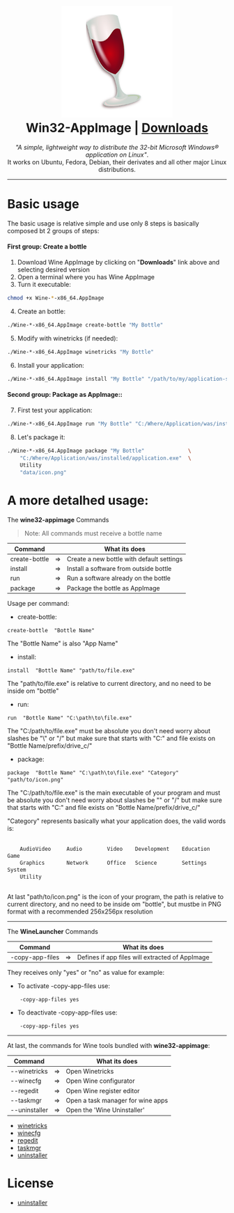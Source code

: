 <h1 align="center">
  <img src="data/Wine.png"></img>
  <br />
  Win32-AppImage | <a href="https://github.com/sudo-give-me-coffee/wine-appimage/releases/tag/continuous">Downloads</a>
</h1>

<p align="center"><i>"A simple, lightweight way to distribute the 32-bit Microsoft Windows® application on Linux"</i>.<br> It works on Ubuntu, Fedora, Debian, their derivates and all other major Linux
distributions.</p>

<hr>

# Basic usage

The basic usage is relative simple and use only 8 steps is basically composed bt 2 groups of steps:

#### First group: Create a bottle

1. Download Wine AppImage by clicking on "**Downloads**" link above and selecting desired version
2. Open a terminal where you has Wine AppImage
3. Turn it executable:
```bash 
chmod +x Wine-*-x86_64.AppImage
```
4. Create an bottle:
```bash 
./Wine-*-x86_64.AppImage create-bottle "My Bottle"
```

5. Modify with winetricks (if needed):
```bash 
./Wine-*-x86_64.AppImage winetricks "My Bottle"
```

6. Install your application:
```bash 
./Wine-*-x86_64.AppImage install "My Bottle" "/path/to/my/application-setup.exe"
```

#### Second group: Package as AppImage::

7. First test your application:

```bash 
./Wine-*-x86_64.AppImage run "My Bottle" "C:/Where/Application/was/installed/application.exe"
```
8.  Let's package it:
```bash 
./Wine-*-x86_64.AppImage package "My Bottle"              \
    "C:/Where/Application/was/installed/application.exe"  \
    Utility
    "data/icon.png"
```

# A more detalhed usage:
The **wine32-appimage** Commands

> Note: All commands must receive a bottle name


| Command         |    | What its does                                   |
|-----------------|----|-------------------------------------------------|
| create-bottle   | => | Create a new bottle with default settings       |
| install         | => | Install a software from outside bottle          |
| run             | => | Run a software already on the bottle            |
| package         | => | Package the bottle as AppImage                  |

Usage per command:

* create-bottle:
```
create-bottle  "Bottle Name"
```
The "Bottle Name" is also "App Name"

* install:
```
install  "Bottle Name" "path/to/file.exe"
```
The "path/to/file.exe" is relative to current directory, and no need to be inside om "bottle"

* run:
```
run  "Bottle Name" "C:\path\to\file.exe"
```
The "C:/path/to/file.exe" must be absolute you don't need worry about slashes be "\\" or "/" but make sure that starts with "C:" and file exists on "Bottle Name/prefix/drive_c/"

* package:
```
package  "Bottle Name" "C:\path\to\file.exe" "Category" "path/to/icon.png"
```
The "C:/path/to/file.exe" is the main executable of your program and must be absolute you don't need worry about slashes be "\" or "/" but make sure that starts with "C:" and file exists on "Bottle Name/prefix/drive_c/"

"Category" represents basically what your application does, the valid words is:

```
 
    AudioVideo     Audio        Video    Development    Education    Game
    Graphics       Network      Office   Science        Settings     System
    Utility
 
```
At last "path/to/icon.png" is the icon of your program, the path is relative to current directory, and no need to be inside om "bottle", but mustbe in PNG format with a recommended 256x256px resolution

<hr>

The **WineLauncher** Commands

| Command         |    | What its does                                   |
|-----------------|----|-------------------------------------------------|
| -copy-app-files | => | Defines if app files will extracted of AppImage |

They receives only "yes" or "no" as value for example:

* To activate -copy-app-files use:
```
    -copy-app-files yes
```

* To deactivate -copy-app-files use:
```
    -copy-app-files yes
```

<hr>

At last, the commands for Wine tools bundled with **wine32-appimage**:


| Command         |    | What its does                                   |
|-----------------|----|-------------------------------------------------|
| --winetricks    | => | Open Winetricks                                 |
| --winecfg       | => | Open Wine configurator                          |
| --regedit       | => | Open Wine register editor                       |
| --taskmgr       | => | Open a task manager for wine apps               |
| --uninstaller   | => | Open the 'Wine Uninstaller'                     |

* [winetricks](https://wiki.winehq.org/Winetricks)
* [winecfg](https://wiki.winehq.org/Winecfg)
* [regedit](https://wiki.winehq.org/Regedit)
* [taskmgr](https://wiki.winehq.org/Taskmgr)
* [uninstaller](https://wiki.winehq.org/Uninstaller)

# License
* [uninstaller](LICENSE.md)

